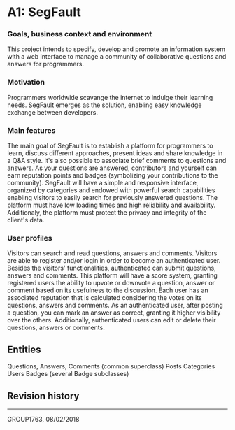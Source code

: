 # A1: SegFault

### Goals, business context and environment
This project intends to specify, develop and promote an information system with a web interface to manage a community of collaborative questions and answers for programmers.


### Motivation
Programmers worldwide scavange the internet to indulge their learning needs. SegFault emerges as the solution, enabling easy knowledge exchange between developers.


### Main features
The main goal of SegFault is to establish a platform for programmers to learn, discuss different approaches, present ideas and share knowledge in a Q&A style. It's also possible to associate brief comments to questions and answers. As your questions are answered, contributors and yourself can earn reputation points and badges (symbolizing your contributions to the community).
SegFault will have a simple and responsive interface, organized by categories and endowed with powerful search capabilities enabling visitors to easily search for previously answered questions.
The platform must have low loading times and high reliability and availability. Additionaly, the platform must protect the privacy and integrity of the client's data.

### User profiles
Visitors can search and read questions, answers and comments. Visitors are able to register and/or login in order to become an authenticated user.
Besides the visitors' functionalities, authenticated can submit questions, answers and comments.
This platform will have a score system, granting registered users the ability to upvote or downvote a question, answer or comment based on its usefulness to the discussion. Each user has an associated reputation that is calculated considering the votes on its questions, answers and comments.
As an authenticated user, after posting a question, you can mark an answer as correct, granting it higher visibility over the others.
Additionally, authenticated users can edit or delete their questions, answers or comments.

## Entities
Questions, Answers, Comments (common superclass)
Posts
Categories
Users
Badges (several Badge subclasses)

## Revision history



***


GROUP1763, 08/02/2018
